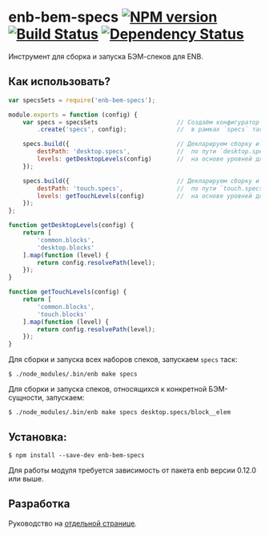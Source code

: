 enb-bem-specs [![NPM version](https://badge.fury.io/js/enb-bem-specs.svg)](http://badge.fury.io/js/enb-bem-specs) [![Build Status](https://travis-ci.org/andrewblond/enb-bem-specs.svg?branch=master)](https://travis-ci.org/andrewblond/enb-bem-specs) [![Dependency Status](https://gemnasium.com/andrewblond/enb-bem-specs.svg)](https://gemnasium.com/andrewblond/enb-bem-specs)
=============

Инструмент для сборка и запуска БЭМ-спеков для ENB.

Как использовать?
-----------------

```js
var specsSets = require('enb-bem-specs');

module.exports = function (config) {
    var specs = specsSets                      // Создаём конфигуратор сетов
        .create('specs', config);              //  в рамках `specs` таска.

    specs.build({                              // Декларируем сборку и запуск спеков
        destPath: 'desktop.specs',             //  по пути `desktop.specs`
        levels: getDesktopLevels(config)       //  на основе уровней для десктопов.
    });

    specs.build({                              // Декларируем сборку и запуск спеков
        destPath: 'touch.specs',               //  по пути `touch.specs`
        levels: getTouchLevels(config)         //  на основе уровней для тачей.
    });
};

function getDesktopLevels(config) {
    return [
        'common.blocks',
        'desktop.blocks'
    ].map(function (level) {
        return config.resolvePath(level);
    });
}

function getTouchLevels(config) {
    return [
        'common.blocks',
        'touch.blocks'
    ].map(function (level) {
        return config.resolvePath(level);
    });
}
```

Для сборки и запуска всех наборов спеков, запускаем `specs` таск:

```
$ ./node_modules/.bin/enb make specs
```

Для сборки и запуска спеков, относящихся к конкретной БЭМ-сущности, запускаем:

```
$ ./node_modules/.bin/enb make specs desktop.specs/block__elem
```

Установка:
----------

```
$ npm install --save-dev enb-bem-specs
```

Для работы модуля требуется зависимость от пакета enb версии 0.12.0 или выше.

Разработка
----------

Руководство на [отдельной странице](/CONTRIBUTION.md).
